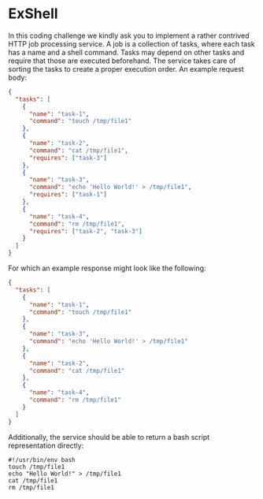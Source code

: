 # ExShell

In this coding challenge we kindly ask you to implement a rather contrived HTTP job processing
service.
A job is a collection of tasks, where each task has a name and a shell command. Tasks may
depend on other tasks and require that those are executed beforehand. The service takes care
of sorting the tasks to create a proper execution order.
An example request body:

```json
{
  "tasks": [
    {
      "name": "task-1",
      "command": "touch /tmp/file1"
    },
    {
      "name": "task-2",
      "command": "cat /tmp/file1",
      "requires": ["task-3"]
    },
    {
      "name": "task-3",
      "command": "echo 'Hello World!' > /tmp/file1",
      "requires": ["task-1"]
    },
    {
      "name": "task-4",
      "command": "rm /tmp/file1",
      "requires": ["task-2", "task-3"]
    }
  ]
}
```

For which an example response might look like the following:

```json
{
  "tasks": [
    {
      "name": "task-1",
      "command": "touch /tmp/file1"
    },
    {
      "name": "task-3",
      "command": "echo 'Hello World!' > /tmp/file1"
    },
    {
      "name": "task-2",
      "command": "cat /tmp/file1"
    },
    {
      "name": "task-4",
      "command": "rm /tmp/file1"
    }
  ]
}
```

Additionally, the service should be able to return a bash script representation directly:

```shell
#!/usr/bin/env bash
touch /tmp/file1
echo "Hello World!" > /tmp/file1
cat /tmp/file1
rm /tmp/file1
```
